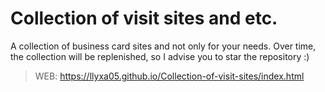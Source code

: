 # Collection of visit sites and etc.
A collection of business card sites and not only for your needs. Over time, the collection will be replenished, so I advise you to star the repository :)
>WEB: https://llyxa05.github.io/Collection-of-visit-sites/index.html
